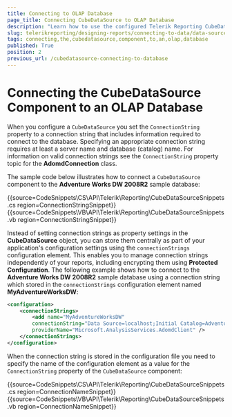 ```yaml
---
title: Connecting to OLAP Database
page_title: Connecting CubeDataSource to OLAP Database
description: "Learn how to use the configured Telerik Reporting CubeDataSource component to connect to an OLAP database."
slug: telerikreporting/designing-reports/connecting-to-data/data-source-components/cubedatasource-component/connecting-the-cubedatasource-component-to-an-olap-database
tags: connecting,the,cubedatasource,component,to,an,olap,database
published: True
position: 2
previous_url: /cubedatasource-connecting-to-database
---
```


# Connecting the CubeDataSource Component to an OLAP Database

When you configure a `CubeDataSource` you set the `ConnectionString` property to a connection string that includes information required to connect to the database. Specifying an appropriate connection string requires at least a server name and database (catalog) name. For information on valid connection strings see the `ConnectionString` property topic for the __AdomdConnection__ class.

The sample code below illustrates how to connect a `CubeDataSource` component to the __Adventure Works DW 2008R2__ sample database:

{{source=CodeSnippets\CS\API\Telerik\Reporting\CubeDataSourceSnippets.cs region=ConnectionStringSnippet}}
{{source=CodeSnippets\VB\API\Telerik\Reporting\CubeDataSourceSnippets.vb region=ConnectionStringSnippet}}

Instead of setting connection strings as property settings in the __CubeDataSource__ object, you can store them centrally as part of your application's configuration settings using the `connectionStrings` configuration element. This enables you to manage connection strings independently of your reports, including encrypting them using __Protected Configuration__. The following example shows how to connect to the __Adventure Works DW 2008R2__ sample database using a connection string which stored in the `connectionStrings` configuration element named __MyAdventureWorksDW__:

````XML
<configuration>
	<connectionStrings>
		<add name="MyAdventureWorksDW"
		connectionString="Data Source=localhost;Initial Catalog=Adventure Works DW 2008R2"
		providerName="Microsoft.AnalysisServices.AdomdClient" />
	</connectionStrings>
</configuration>
````

When the connection string is stored in the configuration file you need to specify the name of the configuration element as a value for the `ConnectionString` property of the `CubeDataSource` component:

{{source=CodeSnippets\CS\API\Telerik\Reporting\CubeDataSourceSnippets.cs region=ConnectionNameSnippet}}
{{source=CodeSnippets\VB\API\Telerik\Reporting\CubeDataSourceSnippets.vb region=ConnectionNameSnippet}}

